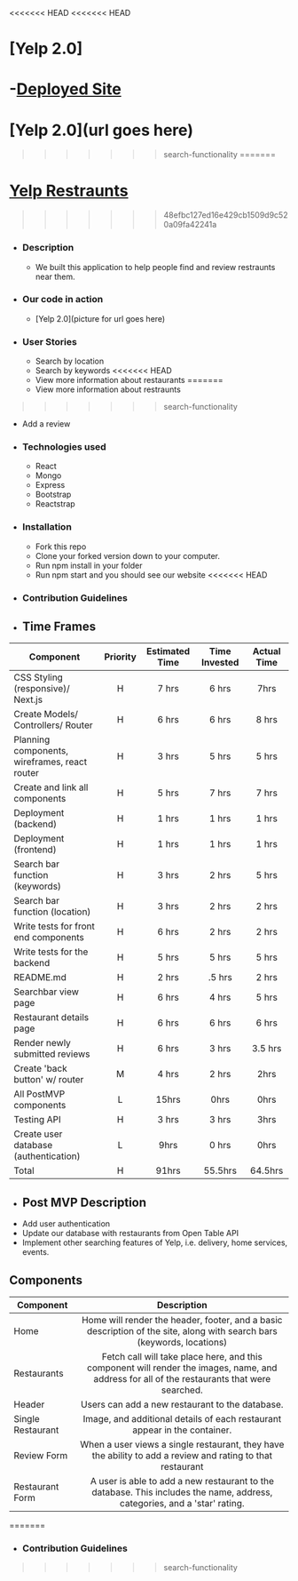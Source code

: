 <<<<<<< HEAD
<<<<<<< HEAD
# [Yelp 2.0]
-[Deployed Site](https://yelprestaurants.netlify.com)
=======
# [Yelp 2.0](url goes here)
>>>>>>> search-functionality
=======
# [Yelp Restraunts](yelprestaurants.netlify.com )
>>>>>>> 48efbc127ed16e429cb1509d9c520a09fa42241a

- ### Description
  - We built this application to help people find and review restraunts near them.
- ### Our code in action
  - [Yelp 2.0](picture for url goes here)
- ### User Stories
  - Search by location
  - Search by keywords
<<<<<<< HEAD
  - View more information about restaurants
=======
  - View more information about restraunts
>>>>>>> search-functionality
  - Add a review
- ### Technologies used
  - React
  - Mongo
  - Express
  - Bootstrap
  - Reactstrap
- ### Installation
  - Fork this repo
  - Clone your forked version down to your computer.
  - Run npm install in your folder
  - Run npm start and you should see our website
<<<<<<< HEAD
- ### Contribution Guidelines

- ## Time Frames
| Component                                     | Priority | Estimated Time | Time Invested | Actual Time |
| --------------------------------------------- | :------: | :------------: | :-----------: | :---------: |
| CSS Styling (responsive)/ Next.js             |    H     |     7 hrs      |     6 hrs     |    7hrs    |
| Create Models/ Controllers/ Router            |    H     |     6 hrs      |     6 hrs     |    8 hrs    |
| Planning components, wireframes, react router |    H     |     3 hrs      |     5 hrs     |    5 hrs    |
| Create and link all components                |    H     |     5 hrs      |     7 hrs     |    7 hrs    |
| Deployment (backend)                          |    H     |     1 hrs      |     1 hrs     |    1 hrs    |
| Deployment (frontend)                         |    H     |     1 hrs      |     1 hrs     |    1 hrs    |
| Search bar function (keywords)                |    H     |     3 hrs      |     2 hrs     |    5 hrs    |
| Search bar function (location)                |    H     |     3 hrs      |     2 hrs     |    2 hrs    |
| Write tests for front end components          |    H     |     6 hrs      |     2 hrs     |    2 hrs    |
| Write tests for the backend                   |    H     |     5 hrs      |     5 hrs     |    5 hrs    |
| README.md                                     |    H     |     2 hrs      |    .5 hrs     |    2 hrs    |
| Searchbar view page                           |    H     |     6 hrs      |     4 hrs     |    5 hrs    |
| Restaurant details page                       |    H     |     6 hrs      |     6 hrs     |    6 hrs    |
| Render newly submitted reviews                |    H     |     6 hrs      |     3 hrs     |  3.5 hrs    |
| Create 'back button' w/ router                |    M     |     4 hrs      |     2 hrs     |     2hrs    |
| All PostMVP components                        |    L     |     15hrs      |     0hrs      |    0hrs     |
| Testing API                                   |    H     |     3 hrs      |     3 hrs     |     3hrs    |
| Create user database (authentication)         |    L     |      9hrs      |     0 hrs     |     0hrs    |
| Total                                         |    H     |     91hrs      |  55.5hrs      | 64.5hrs     |


- ## Post MVP Description
- Add user authentication
- Update our database with restaurants from Open Table API
- Implement other searching features of Yelp, i.e. delivery, home services, events.


## Components

| Component | Description | 
| --- | :---: |  
| Home | Home will render the header, footer, and a basic description of the site, along with search bars (keywords, locations) | 
| Restaurants | Fetch call will take place here, and this component will render the images, name, and address for all of the restaurants that were searched. | 
| Header | Users can add a new restaurant to the database. | 
| Single Restaurant | Image, and additional details of each restaurant appear in the container. |
| Review Form | When a user views a single restaurant, they have the ability to add a review and rating to that restaurant |
| Restaurant Form | A user is able to add a new restaurant to the database. This includes the name, address, categories, and a 'star' rating. |
=======
- ### Contribution Guidelines
>>>>>>> search-functionality
